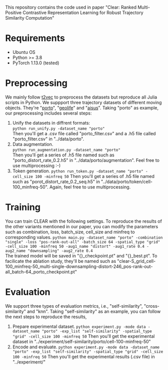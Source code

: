 This repository contains the code used in paper "Clear: Ranked Multi-Positive Contrastive Representation Learning for Robust Trajectory Similarity Computation"
# Requirements
- Ubuntu OS
- Python >= 3.8
- PyTorch 1.13.0 (tested)

 # Preprocessing
 We mainly follow [t2vec](https://github.com/boathit/t2vec#readme) to preprocess the datasets but reproduce all Julia scripts in Python.
 We suppport three trajectory datasets of different moving objects. They're "[porto](https://www.kaggle.com/c/pkdd-15-predict-taxi-service-trajectory-i)", "[geolife](https://www.microsoft.com/en-us/research/publication/geolife-gps-trajectory-dataset-user-guide/)" and "[aisus](https://marinecadastre.gov/ais/)". Taking "porto" as example, our preprocessing includes several steps:
 1. Unify the datasets in diffrent formats:  
    ```python run_unify.py -dataset_name "porto"```  
    Then you'll get a .csv file called "porto_filter.csv" and a .h5 file called "porto_filter.csv" in "../data/porto".  
 2. Data augmentation.  
    ```python run_augmentation.py -dataset_name "porto"```  
    Then you'll get a series of .h5 file named such as "porto_distort_rate_0.2.h5" in "../data/porto/augmentation". Feel free to use multiprocessing :-)
3. Token generation.
   ```python run_token.py -dataset_name "porto" -cell_size 100 -minfreq 50```
   Then you'll get a series of .h5 file named such as "porot_distort_rate_0.2_seq.h5" in "../data/porto/token/cell-100_minfreq-50". Again, feel free to use multiprocessing.

# Training
You can train CLEAR with the following settings. To reproduce the results of the other variants mentioned in our paper, you can modify the parameters such as combination, loss, batch_size, cell_size and minfreq to corresponding values.
```python main.py -dataset_name "porto" -combination "single" -loss "pos-rank-out-all" -batch_size 64 -spatial_type "grid" -cell_size 100 -minfreq 50 -aug1_name "distort" -aug1_rate 0.4 -aug2_name "downsampling" -aug2_rate 0.4```  
The trained model will be saved in "{}_checkpoint.pt" and "{}_best.pt". To facilicate the ablation study, they'll be named such as "clear-S_grid_cell-100_minfreq-50_multi-single-downsampling-distort-246_pos-rank-out-all_batch-64_porto_checkpoint.pt"

# Evaluation
We support three types of evaluation metrics, i.e., "self-similarity", "cross-similarity" and "knn". Taking "self-similarity" as an example, you can follow the next steps to reproduce the results,
1. Prepare experimental dataset. 
   ```python experiment.py -mode data -dataset_name "porto" -exp_list "self-similarity" -spatial_type "grid" -cell_size 100 -minfreq 50```
   Then you'll get the experimental dataset in "../experiment/self-similarity/porto/cell-100-minfreq-50"  
2. Encode and evaluate.
   ```python experiment.py -mode data -dataset_name "porto" -exp_list "self-similarity" -spatial_type "grid" -cell_size 100 -minfreq 50```
   Then you'll get the experimental results (.csv file) in "../experiment/"

   
 
